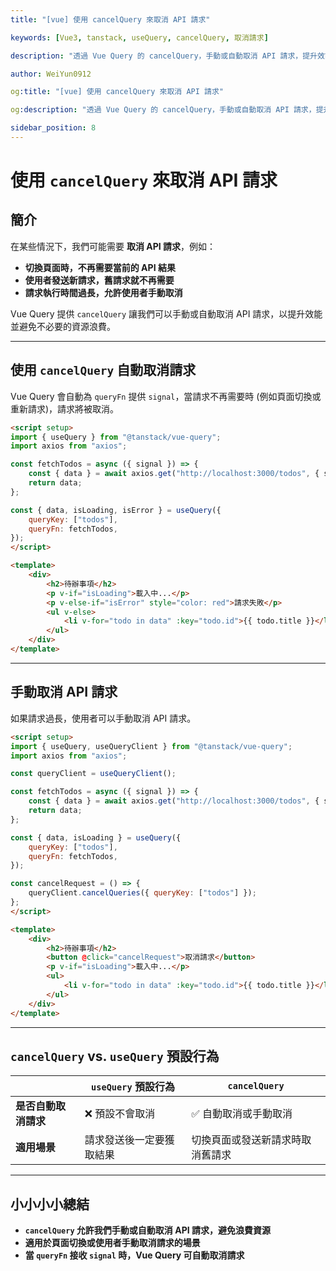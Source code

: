 ```yaml
---
title: "[vue] 使用 cancelQuery 來取消 API 請求"

keywords: [Vue3, tanstack, useQuery, cancelQuery, 取消請求]

description: "透過 Vue Query 的 cancelQuery，手動或自動取消 API 請求，提升效能與使用者體驗"

author: WeiYun0912

og:title: "[vue] 使用 cancelQuery 來取消 API 請求"

og:description: "透過 Vue Query 的 cancelQuery，手動或自動取消 API 請求，提升效能與使用者體驗"

sidebar_position: 8
---
```


# 使用 `cancelQuery` 來取消 API 請求

## **簡介**

在某些情況下，我們可能需要 **取消 API 請求**，例如：

-   **切換頁面時，不再需要當前的 API 結果**
-   **使用者發送新請求，舊請求就不再需要**
-   **請求執行時間過長，允許使用者手動取消**

Vue Query 提供 `cancelQuery` 讓我們可以手動或自動取消 API 請求，以提升效能並避免不必要的資源浪費。

---

## **使用 `cancelQuery` 自動取消請求**

Vue Query 會自動為 `queryFn` 提供 `signal`，當請求不再需要時 (例如頁面切換或重新請求)，請求將被取消。

<!-- prettier-ignore -->
```html title='App.vue' showLineNumbers
<script setup>
import { useQuery } from "@tanstack/vue-query";
import axios from "axios";

const fetchTodos = async ({ signal }) => {
    const { data } = await axios.get("http://localhost:3000/todos", { signal });
    return data;
};

const { data, isLoading, isError } = useQuery({
    queryKey: ["todos"],
    queryFn: fetchTodos,
});
</script>

<template>
    <div>
        <h2>待辦事項</h2>
        <p v-if="isLoading">載入中...</p>
        <p v-else-if="isError" style="color: red">請求失敗</p>
        <ul v-else>
            <li v-for="todo in data" :key="todo.id">{{ todo.title }}</li>
        </ul>
    </div>
</template>
```

---

## **手動取消 API 請求**

如果請求過長，使用者可以手動取消 API 請求。

<!-- prettier-ignore -->
```html title='App.vue' showLineNumbers
<script setup>
import { useQuery, useQueryClient } from "@tanstack/vue-query";
import axios from "axios";

const queryClient = useQueryClient();

const fetchTodos = async ({ signal }) => {
    const { data } = await axios.get("http://localhost:3000/todos", { signal });
    return data;
};

const { data, isLoading } = useQuery({
    queryKey: ["todos"],
    queryFn: fetchTodos,
});

const cancelRequest = () => {
    queryClient.cancelQueries({ queryKey: ["todos"] });
};
</script>

<template>
    <div>
        <h2>待辦事項</h2>
        <button @click="cancelRequest">取消請求</button>
        <p v-if="isLoading">載入中...</p>
        <ul>
            <li v-for="todo in data" :key="todo.id">{{ todo.title }}</li>
        </ul>
    </div>
</template>
```

---

## **`cancelQuery` vs. `useQuery` 預設行為**

|                      | `useQuery` 預設行為      | `cancelQuery`                    |
| -------------------- | ------------------------ | -------------------------------- |
| **是否自動取消請求** | ❌ 預設不會取消          | ✅ 自動取消或手動取消            |
| **適用場景**         | 請求發送後一定要獲取結果 | 切換頁面或發送新請求時取消舊請求 |

---

## **小小小小總結**

-   **`cancelQuery` 允許我們手動或自動取消 API 請求，避免浪費資源**
-   **適用於頁面切換或使用者手動取消請求的場景**
-   **當 `queryFn` 接收 `signal` 時，Vue Query 可自動取消請求**
